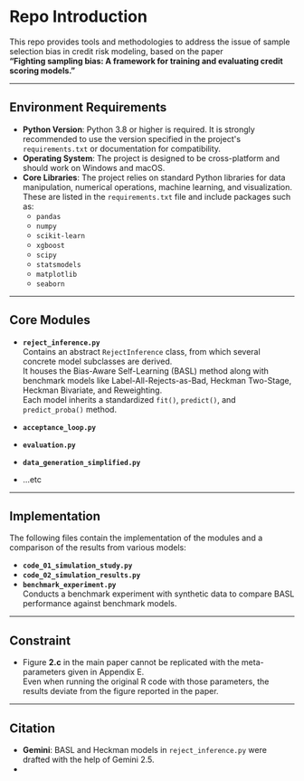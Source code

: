 # Repo Introduction

This repo provides tools and methodologies to address the issue of sample selection bias in credit risk modeling, based on the paper  
**“Fighting sampling bias: A framework for training and evaluating credit scoring models.”**

---

## Environment Requirements

- **Python Version**: Python 3.8 or higher is required. It is strongly recommended to use the version specified in the project's `requirements.txt` or documentation for compatibility.  
- **Operating System**: The project is designed to be cross-platform and should work on Windows and macOS.  
- **Core Libraries**: The project relies on standard Python libraries for data manipulation, numerical operations, machine learning, and visualization. These are listed in the `requirements.txt` file and include packages such as:
  - `pandas`
  - `numpy`
  - `scikit-learn`
  - `xgboost`
  - `scipy`
  - `statsmodels`
  - `matplotlib`
  - `seaborn`

---

## Core Modules

- **`reject_inference.py`**  
  Contains an abstract `RejectInference` class, from which several concrete model subclasses are derived.  
  It houses the Bias-Aware Self-Learning (BASL) method along with benchmark models like Label-All-Rejects-as-Bad, Heckman Two-Stage, Heckman Bivariate, and Reweighting.  
  Each model inherits a standardized `fit()`, `predict()`, and `predict_proba()` method.

- **`acceptance_loop.py`**

- **`evaluation.py`**

- **`data_generation_simplified.py`**

- …etc

---

## Implementation

The following files contain the implementation of the modules and a comparison of the results from various models:

- **`code_01_simulation_study.py`**
- **`code_02_simulation_results.py`**
- **`benchmark_experiment.py`**  
  Conducts a benchmark experiment with synthetic data to compare BASL performance against benchmark models.

---

## Constraint

- Figure **2.c** in the main paper cannot be replicated with the meta-parameters given in Appendix E.  
  Even when running the original R code with those parameters, the results deviate from the figure reported in the paper.

---

## Citation

- **Gemini**: BASL and Heckman models in `reject_inference.py` were drafted with the help of Gemini 2.5.
- 
